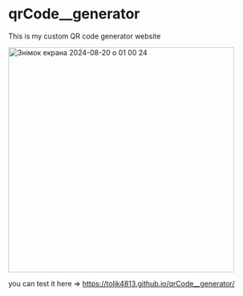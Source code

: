 # qrCode__generator
This is my custom QR code generator website

<img width="450" alt="Знімок екрана 2024-08-20 о 01 00 24" src="https://github.com/user-attachments/assets/12b96256-7d6e-4a39-8ae3-fc18b2cdaee8">

you can test it here => https://tolik4813.github.io/qrCode__generator/
